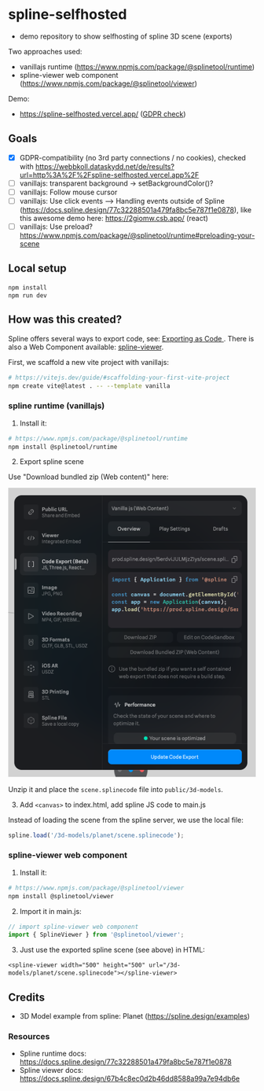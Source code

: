 # spline-selfhosted

- demo repository to show selfhosting of spline 3D scene (exports)

Two approaches used:

- vanillajs runtime (https://www.npmjs.com/package/@splinetool/runtime)
- spline-viewer web component (https://www.npmjs.com/package/@splinetool/viewer)

Demo: 

- https://spline-selfhosted.vercel.app/ ([GDPR check](https://webbkoll.dataskydd.net/de/results?url=http%3A%2F%2Fspline-selfhosted.vercel.app%2F))

## Goals

- [x] GDPR-compatibility (no 3rd party connections / no cookies), checked with https://webbkoll.dataskydd.net/de/results?url=http%3A%2F%2Fspline-selfhosted.vercel.app%2F
- [ ] vanillajs: transparent background -> setBackgroundColor()?
- [ ] vanillajs: Follow mouse cursor 
- [ ] vanillajs: Use click events --> Handling events outside of Spline (https://docs.spline.design/77c32288501a479fa8bc5e787f1e0878), like this awesome demo here: https://2giomw.csb.app/ (react)
- [ ] vanillajs: Use preload? https://www.npmjs.com/package/@splinetool/runtime#preloading-your-scene

## Local setup

```
npm install 
npm run dev
```

## How was this created?

Spline offers several ways to export code, see: [Exporting as Code
](https://docs.spline.design/77c32288501a479fa8bc5e787f1e0878). There is also a Web Component available: 
[spline-viewer](https://viewer.spline.design/).

First, we scaffold a new vite project with vanillajs:

```bash
# https://vitejs.dev/guide/#scaffolding-your-first-vite-project
npm create vite@latest . -- --template vanilla
```

### spline runtime (vanillajs)

1. Install it:


```bash
# https://www.npmjs.com/package/@splinetool/runtime
npm install @splinetool/runtime
```

2. Export spline scene

Use "Download bundled zip (Web content)" here:

![screenshot spline export vanillajs dialog](screenshot_export_vanillajs.png)

Unzip it and place the `scene.splinecode` file into `public/3d-models`.

3. Add `<canvas>` to index.html, add spline JS code to main.js

Instead of loading the scene from the spline server, we use the local file:

```js
spline.load('/3d-models/planet/scene.splinecode');
```


### spline-viewer web component

1. Install it: 
```bash
# https://www.npmjs.com/package/@splinetool/viewer
npm install @splinetool/viewer
```

2. Import it in main.js:

```js
// import spline-viewer web component
import { SplineViewer } from '@splinetool/viewer';
```

3. Just use the exported spline scene (see above) in HTML:

```
<spline-viewer width="500" height="500" url="/3d-models/planet/scene.splinecode"></spline-viewer>
```

## Credits

- 3D Model example from spline: Planet (https://spline.design/examples)

### Resources

- Spline runtime docs: https://docs.spline.design/77c32288501a479fa8bc5e787f1e0878
- Spline viewer docs: https://docs.spline.design/67b4c8ec0d2b46dd8588a99a7e94db6e